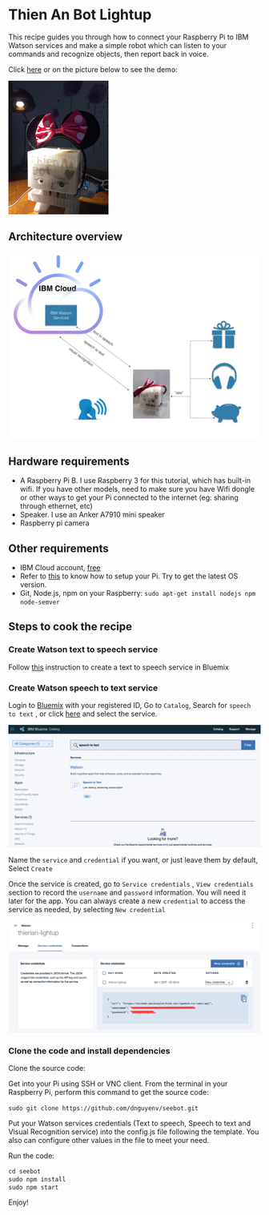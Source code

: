 # Thien An Bot Lightup

This recipe guides you through how to connect your Raspberry Pi to IBM Watson services and make a simple robot which can listen to your commands and recognize objects, then report back in voice.

Click [here](https://youtu.be/w4lEJGe1pNU) or on the picture below to see the demo:

[<img src="https://github.com/dnguyenv/seebot/blob/master/images/thienansee.png" width="200">](https://youtu.be/w4lEJGe1pNU)

## Architecture overview

![images](images/see.png)

## Hardware requirements

- A Raspberry Pi B. I use Raspberry 3 for this tutorial, which has built-in wifi. If you have other models, need to make sure you have Wifi dongle or other ways to get your Pi connected to the internet (eg: sharing through ethernet, etc)
- Speaker. I use an Anker A7910 mini speaker
- Raspberry pi camera

## Other requirements

- IBM Cloud account, [free](https://bluemix.net)
- Refer to [this](https://www.youtube.com/watch?v=PPvIBH7M32Y) to know how to setup your Pi. Try to get the latest OS version.
- Git, Node.js, npm on your Raspberry: `sudo apt-get install nodejs npm node-semver`

## Steps to cook the recipe

### Create Watson text to speech service

Follow [this](https://github.com/dnguyenv/distance-bot#create-bluemix-text-to-speech-service) instruction to create a text to speech service in Bluemix

### Create Watson speech to text service

Login to [Bluemix](https://bluemix.net) with your registered ID, Go to `Catalog`, Search for `speech to text` , or click [here](https://console.ng.bluemix.net/catalog/?taxonomyNavigation=iot&search=speech%20to%20text) and select the service.

![images](images/register-stt.png)

Name the `service` and `credential` if you want, or just leave them by default, Select `Create`

Once the service is created, go to `Service credentials` , `View credentials` section to record the `username` and `password` information. You will need it later for the app. You can always create a new `credential` to access the service as needed, by selecting `New credential`

![images](images/stt-cre-name.png)

### Clone the code and install dependencies

Clone the source code:

Get into your Pi using SSH or VNC client. From the terminal in your Raspberry Pi, perform this command to get the source code:

`sudo git clone https://github.com/dnguyenv/seebot.git`

Put your Watson services credentials (Text to speech, Speech to text and Visual Recognition service) into the config.js file following the template. You also can configure other values in the file to meet your need.

Run the code:

```
cd seebot
sudo npm install
sudo npm start
```

Enjoy!
